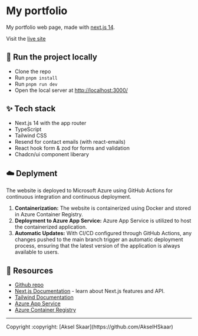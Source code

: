 # My portfolio

My portfolio web page, made with [next.js 14](https://nextjs.org/).

Visit the [live site](https://akselskaar.no/)

## :rocket: Run the project locally

- Clone the repo
- Run `pnpm install`
- Run `pnpm run dev`
- Open the local server at [http://localhost:3000/](http://localhost:3000/)

## :sparkles: Tech stack

- Next.js 14 with the app router
- TypeScript
- Tailwind CSS
- Resend for contact emails (with react-emails)
- React hook form & zod for forms and validation
- Chadcn/ui component liberary

## :cloud: Deplyment

The website is deployed to Microsoft Azure using GitHub Actions for continuous integration and continuous deployment.

1. **Containerization:** The website is containerized using Docker and stored in Azure Container Registry.
2. **Deployment to Azure App Service:** Azure App Service is utilized to host the containerized application.
3. **Automatic Updates:** With CI/CD configured through GitHub Actions, any changes pushed to the main branch trigger an automatic deployment process, ensuring that the latest version of the application is always available to users.

## :page_facing_up: Resources

- [Github repo](https://github.com/AkselHSkaar/my-portfolio)
- [Next.js Documentation](https://nextjs.org/docs) - learn about Next.js features and API.
- [Tailwind Documentation](https://tailwindcss.com/)
- [Azure App Service](https://learn.microsoft.com/en-us/azure/app-service/)
- [Azure Container Registry](https://learn.microsoft.com/en-us/azure/container-registry/)

<hr />
Copyright :copyright: [Aksel Skaar](https://github.com/AkselHSkaar)
